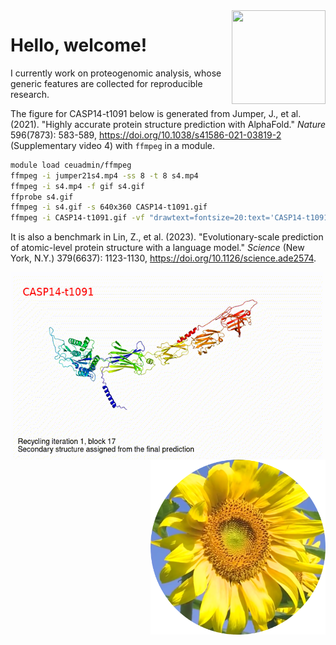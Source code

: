 <img src="https://jinghuazhao.github.io/assets/images/qr-logo.svg" align="right" width=150 height=150>

# Hello, welcome!

I currently work on proteogenomic analysis, whose generic features are collected for reproducible research.

The figure for CASP14-t1091 below is generated from Jumper, J., et al. (2021). "Highly accurate protein structure prediction with AlphaFold." *Nature* 596(7873): 583-589,
<https://doi.org/10.1038/s41586-021-03819-2> (Supplementary video 4) with `ffmpeg` in a module.

```bash
module load ceuadmin/ffmpeg
ffmpeg -i jumper21s4.mp4 -ss 8 -t 8 s4.mp4
ffmpeg -i s4.mp4 -f gif s4.gif
ffprobe s4.gif
ffmpeg -i s4.gif -s 640x360 CASP14-t1091.gif
ffmpeg -i CASP14-t1091.gif -vf "drawtext=fontsize=20:text='CASP14-t1091':fontcolor=red:x=25:y=30" CASP14-t1091-text.gif
```

It is also a benchmark in Lin, Z., et al. (2023). "Evolutionary-scale prediction of atomic-level protein structure with a language model." *Science* (New York, N.Y.) 379(6637): 1123-1130, <https://doi.org/10.1126/science.ade2574>.

<img src="https://github.com/jinghuazhao/jinghuazhao/blob/master/CASP14-t1091-text.gif" align="left" height=300 width=500>
<img src="https://github.com/jinghuazhao/jinghuazhao/blob/master/gansubaiyin-circle.png" align="right" height=280 width=280>
